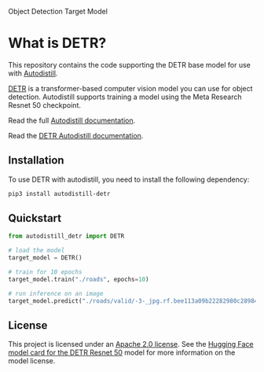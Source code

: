 <span class="cls-button">Object Detection</span>
<span class="tm-button">Target Model</span>

# What is DETR?

This repository contains the code supporting the DETR base model for use with [Autodistill](https://github.com/autodistill/autodistill).

[DETR](https://huggingface.co/docs/transformers/model_doc/detr) is a transformer-based computer vision model you can use for object detection. Autodistill supports training a model using the Meta Research Resnet 50 checkpoint.

Read the full [Autodistill documentation](https://autodistill.github.io/autodistill/).

Read the [DETR Autodistill documentation](https://autodistill.github.io/autodistill/target_models/detr/).

## Installation

To use DETR with autodistill, you need to install the following dependency:

```bash
pip3 install autodistill-detr
```

## Quickstart

```python
from autodistill_detr import DETR

# load the model
target_model = DETR()

# train for 10 epochs
target_model.train("./roads", epochs=10)

# run inference on an image
target_model.predict("./roads/valid/-3-_jpg.rf.bee113a09b22282980c289842aedfc4a.jpg")
```

## License

This project is licensed under an [Apache 2.0 license](LICENSE). See the [Hugging Face model card for the DETR Resnet 50](https://huggingface.co/facebook/detr-resnet-50) model for more information on the model license.